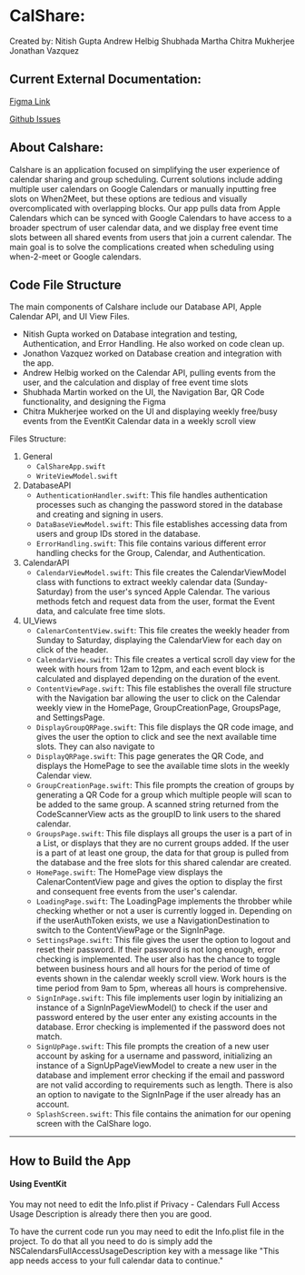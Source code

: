 # CalShare:

Created by:
Nitish Gupta
Andrew Helbig 
Shubhada Martha
Chitra Mukherjee
Jonathan Vazquez

## Current External Documentation:

[Figma Link](https://www.figma.com/file/LdDJt5Q6lnb4CsLLT1BDb6/ECS189E-Project-UI?type=design&node-id=01&mode=design&t=z8j25F6VY80fcINF-0)

[Github Issues](https://github.com/NitishGupta2306/CalShare/issues)

## About Calshare:

Calshare is an application focused on simplifying the user experience of calendar sharing and group scheduling. Current solutions include adding multiple user calendars on Google Calendars or manually inputting free slots on When2Meet, but these options are tedious and visually overcomplicated with overlapping blocks. Our app pulls data from Apple Calendars which can be synced with Google Calendars to have access to a broader spectrum of user calendar data, and we display free event time slots between all shared events from users that join a current calendar. The main goal is to solve the complications created when scheduling using when-2-meet or Google calendars.

## Code File Structure

The main components of Calshare include our Database API, Apple Calendar API, and UI View Files.
- Nitish Gupta worked on Database integration and testing, Authentication, and Error Handling. He also worked on code clean up.
- Jonathon Vazquez worked on Database creation and integration with the app.
- Andrew Helbig worked on the Calendar API, pulling events from the user, and the calculation and display of free event time slots
- Shubhada Martin worked on the UI, the Navigation Bar, QR Code functionality, and designing the Figma
- Chitra Mukherjee worked on the UI and displaying weekly free/busy events from the EventKit Calendar data in a weekly scroll view

Files Structure:
1. General
   - ```CalShareApp.swift```
   - ```WriteViewModel.swift```
3. DatabaseAPI
   - ```AuthenticationHandler.swift```: This file handles authentication processes such as changing the password stored in the database and  creating and signing in users.
   - ```DataBaseViewModel.swift```: This file establishes accessing data from users and group IDs stored in the database.
   - ```ErrorHandling.swift```: This file contains various different error handling checks for the Group, Calendar, and Authentication.
4. CalendarAPI
   - ```CalendarViewModel.swift```: This file creates the CalendarViewModel class with functions to extract weekly calendar data (Sunday-Saturday) from the user's synced Apple Calendar. The various methods fetch and request data from the user, format the Event data, and calculate free time slots. 
5. UI_Views
   - ```CalenarContentView.swift```: This file creates the weekly header from Sunday to Saturday, displaying the CalendarView for each day on click of the header.
   - ```CalendarView.swift```: This file creates a vertical scroll day view for the week with hours from 12am to 12pm, and each event block is calculated and displayed depending on the duration of the event.
   - ```ContentViewPage.swift```: This file establishes the overall file structure with the Navigation bar allowing the user to click on the Calendar weekly view in the HomePage, GroupCreationPage, GroupsPage, and SettingsPage.
   - ```DisplayGroupQRPage.swift```: This file displays the QR code image, and gives the user the option to click and see the next available time slots. They can also navigate to 
   - ```DisplayQRPage.swift```: This page generates the QR Code, and displays the HomePage to see the available time slots in the weekly Calendar view.
   - ```GroupCreationPage.swift```: This file prompts the creation of groups by generating a QR Code for a group which multiple people will scan to be added to the same group. A scanned string returned from the CodeScannerView acts as the groupID to link users to the shared calendar.
   - ```GroupsPage.swift```: This file displays all groups the user is a part of in a List, or displays that they are no current groups added. If the user is a part of at least one group, the data for that group is pulled from the database and the free slots for this shared calendar are created. 
   - ```HomePage.swift```: The HomePage view displays the CalenarContentView page and gives the option to display the first and consequent free events from the user's calendar.
   - ```LoadingPage.swift```: The LoadingPage implements the throbber while checking whether or not a user is currently logged in. Depending on if the userAuthToken exists, we use a NavigationDestination to switch to the ContentViewPage or the SignInPage. 
   - ```SettingsPage.swift```: This file gives the user the option to logout and reset their password. If their password is not long enough, error checking is implemented. The user also has the chance to toggle between business hours and all hours for the period of time of events shown in the calendar weekly scroll view. Work hours is the time period from 9am to 5pm, whereas all hours is comprehensive.
   - ```SignInPage.swift```: This file implements user login by initializing an instance of a SignInPageViewModel() to check if the user and password entered by the user enter any existing accounts in the database. Error checking is implemented if the password does not match.
   - ```SignUpPage.swift```: This file prompts the creation of a new user account by asking for a username and password, initializing an instance of a SignUpPageViewModel to create a new user in the database and implement error checking if the email and password are not valid according to requirements such as length. There is also an option to navigate to the SignInPage if the user already has an account.
   - ```SplashScreen.swift```: This file contains the animation for our opening screen with the CalShare logo.
     
----
## How to Build the App

#### Using EventKit
You may not need to edit the Info.plist if Privacy - Calendars Full Access Usage Description
is already there then you are good.

To have the current code run you may need to edit the Info.plist file in the
project. To do that all you need to do is simply add the NSCalendarsFullAccessUsageDescription
key with a message like "This app needs access to your full calendar data to continue." 
